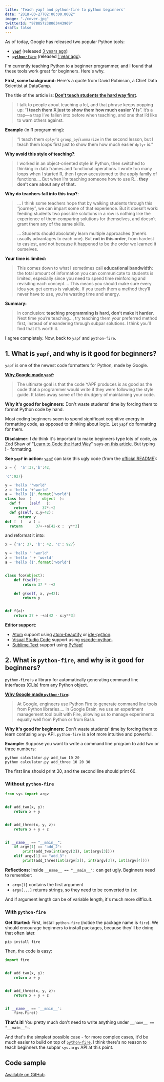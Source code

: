 ```yaml
---
title: 'Teach yapf and python-fire to python beginners'
date: "2018-03-27T02:00:00.000Z"
image: "./cover.jpg"
twitterId: "978857238063443969"
draft: false
---
```


As of today, Google has released two popular Python tools:

* **[`yapf`](https://github.com/google/yapf)** (released [3 years ago](https://opensource.googleblog.com/2015/03/how-to-format-python-code-without.html))
* **[`python-fire`](https://github.com/google/python-fire)** (released [1 year ago](https://opensource.googleblog.com/2017/03/python-fire-command-line.html)).

I'm currently teaching Python to a beginner programmer, and I found that these tools work great for beginners. Here's why.

<post-separator></post-separator>

**First, some background:** Here's a quote from David Robinson, a Chief Data Scientist at DataCamp.

The title of the article is: **[Don't teach students the hard way first](http://varianceexplained.org/r/teach-hard-way/)**.

> I talk to people about teaching a lot, and that phrase keeps popping up: “**I teach them X just to show them how much easier Y is**”. It’s a trap—a trap I’ve fallen into before when teaching, and one that I’d like to warn others against.

**Example** (in R programming):

> “I teach them `dplyr`’s `group_by`/`summarize` in the second lesson, but I teach them loops first just to show them how much easier `dplyr` is.”

**Why avoid this style of teaching?**:

> I worked in an object-oriented style in Python, then switched to thinking in data frames and functional operations. I wrote too many loops when I started R, then I grew accustomed to the apply family of functions.… But when I’m teaching someone how to use R… **they don’t care about any of that.**

**Why do teachers fall into this trap?**:

> … I think some teachers hope that by walking students through this “journey”, we can impart some of that experience. But it doesn’t work: feeding students two possible solutions in a row is nothing like the experience of them comparing solutions for themselves, and doesn’t grant them any of the same skills.
>
> … Students should absolutely learn multiple approaches (there’s usually advantages to each one). But **not in this order**, from hardest to easiest, and not because it happened to be the order we learned it ourselves.

**Your time is limited:**

> This comes down to what I sometimes call **educational bandwidth**: the total amount of information you can communicate to students is limited, especially since you need to spend time reinforcing and revisiting each concept.… This means you should make sure every idea you get across is valuable. If you teach them a method they’ll never have to use, you’re wasting time and energy.

**Summary:**

> In conclusion: **teaching programming is hard, don’t make it harder.** Next time you’re teaching…, try teaching them your preferred method first, instead of meandering through subpar solutions. I think you’ll find that it’s worth it.

I agree completely. Now, back to `yapf` and `python-fire`.

## 1. What is `yapf`, and why is it good for beginners?

`yapf` is one of the newest code formatters for Python, made by Google.

**[Why Google made `yapf`](https://github.com/google/yapf):**

> The ultimate goal is that the code YAPF produces is as good as the code that a programmer would write if they were following the style guide. It takes away some of the drudgery of maintaining your code.

**Why it's good for beginners:** Don't waste students' time by forcing them to format Python code by hand.

Most coding beginners seem to spend significant cognitive energy in formatting code, as opposed to thinking about logic. Let `yapf` do formatting for them.

**Disclaimer:** I _do_ think it's important to make beginners type lots of code, as Zed Shaw of "[Learn to Code the Hard Way](https://learncodethehardway.org/)" says [on this article](https://zedshaw.com/2017/04/24/copying-repetition/). But typing != formatting.

**See `yapf` in action:** [`yapf`](https://github.com/google/yapf) can take this ugly code (from the [official README](https://github.com/google/yapf)):

```python
x = {  'a':37,'b':42,

'c':927}

y = 'hello ''world'
z = 'hello '+'world'
a = 'hello {}'.format('world')
class foo  (     object  ):
  def f    (self   ):
    return       37*-+2
  def g(self, x,y=42):
      return y
def f  (   a ) :
  return      37+-+a[42-x :  y**3]
```

and reformat it into:

```python
x = {'a': 37, 'b': 42, 'c': 927}

y = 'hello ' 'world'
z = 'hello ' + 'world'
a = 'hello {}'.format('world')


class foo(object):
    def f(self):
        return 37 * -+2

    def g(self, x, y=42):
        return y


def f(a):
    return 37 + -+a[42 - x:y**3]
```

**Editor support:**

* [Atom](http://atom.io/) support using [atom-beautify](https://github.com/Glavin001/atom-beautify) or [ide-python](https://github.com/lgeiger/ide-python).
* [Visual Studio Code](https://github.com/Microsoft/vscode-python) support using [vscode-python](https://github.com/Microsoft/vscode-python).
* [Sublime Text](https://www.sublimetext.com/) support using [PyYapf](https://github.com/jason-kane/PyYapf)

## 2. What is `python-fire`, and why is it good for beginners?

`python-fire` is a library for automatically generating command line interfaces (CLIs) from any Python object.

**[Why Google made `python-fire`](https://opensource.googleblog.com/2017/03/python-fire-command-line.html):**

> At Google, engineers use Python Fire to generate command line tools from Python libraries.… In Google Brain, we use an experiment management tool built with Fire, allowing us to manage experiments equally well from Python or from Bash.

**Why it's good for beginners:** Don't waste students' time by forcing them to learn confusing `argv` API. `python-fire` is a lot more intuitive and powerful.

**Example:** Suppose you want to write a command line program to add two or three numbers:

```
python calculator.py add_two 10 20
python calculator.py add_three 10 20 30
```

The first line should print 30, and the second line should print 60.

### Without `python-fire`

```python
from sys import argv


def add_two(x, y):
    return x + y


def add_three(x, y, z):
    return x + y + z


if __name__ == "__main__":
    if argv[1] == "add_2":
        print(add_two(int(argv[2]), int(argv[3])))
    elif argv[1] == "add_3":
        print(add_three(int(argv[2]), int(argv[3]), int(argv[4])))
```

**Reflections:** Inside `__name__ == "__main__":` can get ugly. Beginners need to remember:

* `argv[1]` contains the first argument
* `argv[...]` returns strings, so they need to be converted to `int`

And if argument length can be of variable length, it's much more difficult.

### With `python-fire`

**Get Started:** First, install `python-fire` (notice the package name is `fire`). We should encourage beginners to install packages, because they'll be doing that often later.

```
pip install fire
```

Then, the code is easy:

```python
import fire


def add_two(x, y):
    return x + y


def add_three(x, y, z):
    return x + y + z


if __name__ == '__main__':
    fire.Fire()
```

**That's it!** You pretty much don't need to write anything under `__name__ == "__main__":`.

And that's the simplest possible case - for more complex cases, it'd be much easier to build on top of [`python-fire`](https://github.com/google/python-fire/). I think there's no reason to teach beginners the subpar `sys.argv` API at this point.

## Code sample

[Available on GitHub](https://github.com/chibicode/chibicode-code-samples/tree/master/yapf-python-fire).
